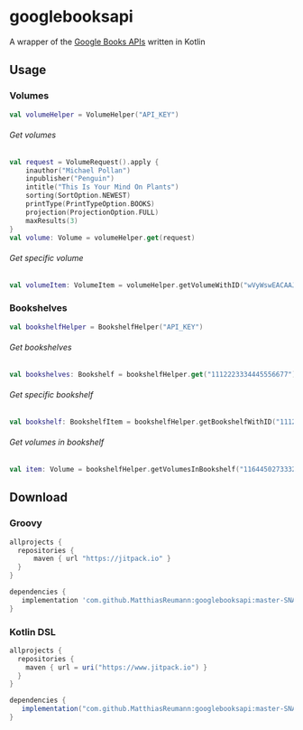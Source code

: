 # googlebooksapi
A wrapper of the [Google Books APIs](https://developers.google.com/books) written in Kotlin

## Usage

### Volumes
```kotlin 
val volumeHelper = VolumeHelper("API_KEY")
```

###### Get volumes

``` kotlin
val request = VolumeRequest().apply {
    inauthor("Michael Pollan")
    inpublisher("Penguin")
    intitle("This Is Your Mind On Plants")
    sorting(SortOption.NEWEST)
    printType(PrintTypeOption.BOOKS)
    projection(ProjectionOption.FULL)
    maxResults(3)
}
val volume: Volume = volumeHelper.get(request)
```

###### Get specific volume

``` kotlin
val volumeItem: VolumeItem = volumeHelper.getVolumeWithID("wVyWswEACAAJ")
```

### Bookshelves

```kotlin
val bookshelfHelper = BookshelfHelper("API_KEY")
```

###### Get bookshelves

``` kotlin
val bookshelves: Bookshelf = bookshelfHelper.get("1112223334445556677")
```

###### Get specific bookshelf

```kotlin
val bookshelf: BookshelfItem = bookshelfHelper.getBookshelfWithID("1112223334445556677", 1001)
```

###### Get volumes in bookshelf

```kotlin
val item: Volume = bookshelfHelper.getVolumesInBookshelf("1164450273332089480971", 1001)
```

## Download

### Groovy
```gradle
allprojects {
  repositories {
      maven { url "https://jitpack.io" }
  }
}

dependencies {
   implementation 'com.github.MatthiasReumann:googlebooksapi:master-SNAPSHOT'
}
```

### Kotlin DSL

``` gradle
allprojects {
  repositories {
    maven { url = uri("https://www.jitpack.io") }
  }
}

dependencies {
   implementation("com.github.MatthiasReumann:googlebooksapi:master-SNAPSHOT")
}
```

